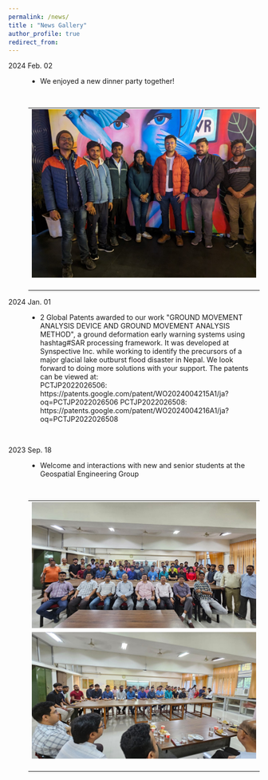 ```yaml
---
permalink: /news/
title : "News Gallery"
author_profile: true
redirect_from: 
---
```





<a name="20240202"></a>
<dl>
   <p align="justify"><dt>2024 Feb. 02</dt>
   <dd>
      <ul style="list-style-type:disc;">
         <li>We enjoyed a new dinner party together!</li>
      </ul>
      <br>
      <table style="margin-bottom: 0px;" class="no-border">
         <tbody>
            <tr>
               <td><img src="../images/news/2024/PXL_20240201.jpg" width="500" alt="Dinner Party Image"></td>
            </tr>
            <tr>
               <td><p></p></td>
            </tr>
         </tbody>
      </table>
   </dd>
</dl>



<a name="20240104"></a>
<dl>
   <p align="justify"><dt>2024 Jan. 01</dt>
   <dd>
      <ul style="list-style-type:disc;">
         <li>2 Global Patents awarded to our work "GROUND MOVEMENT ANALYSIS DEVICE AND GROUND MOVEMENT ANALYSIS METHOD", a ground deformation early warning systems using hashtag#SAR processing framework. It was developed at Synspective Inc. while working to identify the precursors of a major glacial lake outburst flood disaster in Nepal. We look forward to doing more solutions with your support. The patents can be viewed at: <br>
PCTJP2022026506: https://patents.google.com/patent/WO2024004215A1/ja?oq=PCTJP2022026506
PCTJP2022026508: https://patents.google.com/patent/WO2024004216A1/ja?oq=PCTJP2022026508</li>
      </ul>
      <br>
   </dd>
</dl>


<a name="20230902"></a>
<dl>
   <p align="justify"><dt>2023 Sep. 18</dt>
   <dd>
      <ul style="list-style-type:disc;">
         <li>Welcome and interactions with new and senior students at the Geospatial Engineering Group</li>
      </ul>
      <br>
      <table style="margin-bottom: 0px;" class="no-border">
         <tbody>
            <tr>
               <td><img src="../images/news/2023/PXL-20230918-01.jpg" width="500" alt="Dinner Party Image"></td>
            </tr>
            <tr>
               <td><img src="../images/news/2023/PXL-20230918-02.jpg" width="500" alt="Dinner Party Image"></td>
            </tr>
            <tr>
               <td><p></p></td>
            </tr>
         </tbody>
      </table>
   </dd>
</dl>


